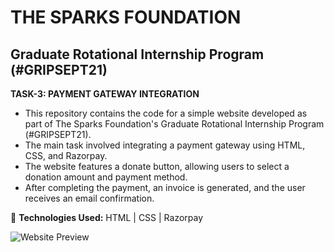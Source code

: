 
# THE SPARKS FOUNDATION 
## Graduate Rotational Internship Program (#GRIPSEPT21)

**TASK-3: PAYMENT GATEWAY INTEGRATION**

- This repository contains the code for a simple website developed as part of The Sparks Foundation's Graduate Rotational Internship Program (#GRIPSEPT21).
- The main task involved integrating a payment gateway using HTML, CSS, and Razorpay.
- The website features a donate button, allowing users to select a donation amount and payment method.
- After completing the payment, an invoice is generated, and the user receives an email confirmation.

🚀 **Technologies Used:**
HTML | CSS | Razorpay

![Website Preview](https://github.com/nivi2407/PaymentGateway/assets/79712578/19f62d7e-f4dc-4d2a-908e-9b8bc09711f2)


